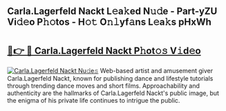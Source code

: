 ## Carla.Lagerfeld Nackt L𝚎a𝚔ed N𝚞𝚍e - Part-yZU Vi𝚍𝚎o P𝚑𝚘tos - H𝚘𝚝 O𝚗𝚕yf𝚊ns L𝚎a𝚔s pHxWh

# <h2><a href="http://kfbg4h0.oniu.top/?m=Carla.Lagerfeld+Nackt">🔗👉 🔴 Carla.Lagerfeld Nackt P𝚑ot𝚘𝚜 V𝚒d𝚎o</a></h2>

[![Carla.Lagerfeld Nackt Nu𝚍e𝚜](https://i.imgur.com/0qMVB7G.gif)](http://kfbg4h0.oniu.top/?m=Carla.Lagerfeld+Nackt)
Web-based artist and amusement giver Carla.Lagerfeld Nackt, known for publishing dance and lifestyle tutorials through trending dance moves and short films. Approachability and authenticity are the hallmarks of Carla.Lagerfeld Nackt's public image, but the enigma of his private life continues to intrigue the public.  
